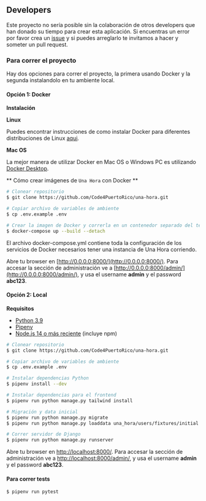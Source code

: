 ## Developers

Este proyecto no sería posible sin la colaboración de otros developers que han donado su tiempo para crear esta aplicación. Si encuentras un error por favor crea un [issue](https://github.com/Code4PuertoRico/una-hora/issues) y si puedes arreglarlo te invitamos a hacer y someter un pull request.

### Para correr el proyecto

Hay dos opciones para correr el proyecto, la primera usando Docker y la segunda instalandolo en tu ambiente local.

#### Opción 1: Docker

**Instalación**

**Linux**

Puedes encontrar instrucciones de como instalar Docker para diferentes distribuciones de Linux [aqui](https://docs.docker.com/engine/installation/#docker-editions).


**Mac OS**

La mejor manera de utilizar Docker en Mac OS o Windows PC es utilizando [Docker Desktop](https://www.docker.com/products/docker-desktop).

** Cómo crear imágenes de `Una Hora` con Docker **

```bash
# Clonear repositorio
$ git clone https://github.com/Code4PuertoRico/una-hora.git

# Copiar archivo de variables de ambiente
$ cp .env.example .env

# Crear la imagen de Docker y correrla en un contenedor separado del terminal
$ docker-compose up --build --detach
```

El archivo docker-compose.yml contiene toda la configuración de los servicios de Docker necesarios tener una instancia de Una Hora corriendo.

Abre tu browser en [http://0.0.0.0:8000/](http://0.0.0.0:8000/). Para accesar la sección de administración ve a [http://0.0.0.0:8000/admin/](http://0.0.0.0:8000/admin/), y usa el username **admin** y el password **abc123**.

#### Opción 2: Local

**Requisitos**

- [Python 3.9](https://www.python.org/)
- [Pipenv](https://docs.pipenv.org/en/latest/)
- [Node.js 14 o más reciente](https://nodejs.org) (incluye npm)

```bash
# Clonear repositorio
$ git clone https://github.com/Code4PuertoRico/una-hora.git

# Copiar archivo de variables de ambiente
$ cp .env.example .env

# Instalar dependencias Python
$ pipenv install --dev

# Instalar dependencias para el frontend
$ pipenv run python manage.py tailwind install

# Migración y data inicial
$ pipenv run python manage.py migrate
$ pipenv run python manage.py loaddata una_hora/users/fixtures/initial.json

# Correr servidor de Django
$ pipenv run python manage.py runserver
```

Abre tu browser en [http://localhost:8000/](http://localhost:8000/). Para accesar la sección de administración ve a [http://localhost:8000/admin/](http://localhost:8000/admin/), y usa el username **admin** y el password **abc123**.


#### Para correr tests
```
$ pipenv run pytest
```
